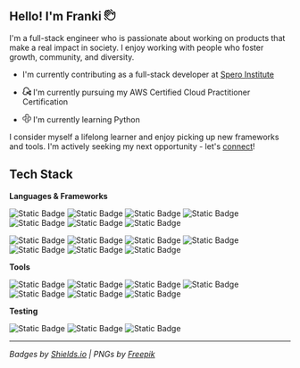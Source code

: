## Hello! I'm Franki <img src="assets/hand-wave.png" alt="wave" width="20"/>

I'm a full-stack engineer who is passionate about working on products that make a real impact in society. I enjoy working with people who foster growth, community, and diversity.

- I'm currently contributing as a full-stack developer at [Spero Institute](https://github.com/spero-institute)

- <img src="assets/cloud-share.png" alt="cloud" width="15"/> I'm currently pursuing my AWS Certified Cloud Practitioner Certification
- <img src="assets/python.png" alt="python" width="15"/> I'm currently learning Python

I consider myself a lifelong learner and enjoy picking up new frameworks and tools. I'm actively seeking my next opportunity - let's [connect](https://linkedin.com/in/franki-biswas)!

## Tech Stack

**Languages & Frameworks**

![Static Badge](https://img.shields.io/badge/javascript-yellow)
![Static Badge](https://img.shields.io/badge/typescript-blue)
![Static Badge](https://img.shields.io/badge/react-%236495ED)
![Static Badge](https://img.shields.io/badge/redux-purple)
![Static Badge](https://img.shields.io/badge/graphql-hotpink)
![Static Badge](https://img.shields.io/badge/sql-darkgrey)
![Static Badge](https://img.shields.io/badge/nosql-lightblue)

![Static Badge](https://img.shields.io/badge/html-orange)
![Static Badge](https://img.shields.io/badge/css-blue)
![Static Badge](https://img.shields.io/badge/sass-hotpink)
![Static Badge](https://img.shields.io/badge/tailwind-%235F9EA0)
![Static Badge](https://img.shields.io/badge/svelte-%23FF3800)
![Static Badge](https://img.shields.io/badge/next.js-black)
![Static Badge](https://img.shields.io/badge/express.js-yellow)

**Tools**

![Static Badge](https://img.shields.io/badge/git/github-black)
![Static Badge](https://img.shields.io/badge/node.js-%238cc751)
![Static Badge](https://img.shields.io/badge/aws-orange)
![Static Badge](https://img.shields.io/badge/webpack-%230066b2)
![Static Badge](https://img.shields.io/badge/vite-%23FFD700)
![Static Badge](https://img.shields.io/badge/shopify-%238cc751)
![Static Badge](https://img.shields.io/badge/postman-orange)

**Testing**

![Static Badge](https://img.shields.io/badge/jest-%23722F37)
![Static Badge](https://img.shields.io/badge/mocha-brown)
![Static Badge](https://img.shields.io/badge/react%20testing%20library-purple)

---

_Badges by [Shields.io](https://shields.io/) | PNGs by [Freepik](freepik.com)_
